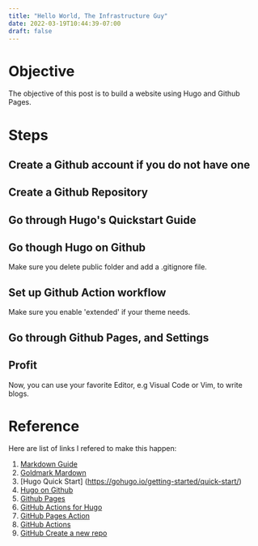 ```yaml
---
title: "Hello World, The Infrastructure Guy"
date: 2022-03-19T10:44:39-07:00
draft: false
---
```


# Objective 

The objective of this post is to build a website using Hugo and Github Pages.

# Steps

## Create a Github account if you do not have one

## Create a Github Repository 

## Go through Hugo's Quickstart Guide

## Go though Hugo on Github

Make sure you delete public folder and add a .gitignore file.

## Set up Github Action workflow

Make sure you enable 'extended' if your theme needs.

## Go through Github Pages, and Settings

## Profit

Now, you can use your favorite Editor, e.g Visual Code or Vim,  to write blogs.

# Reference

Here are list of links I refered to make this happen:

1. [Markdown Guide](https://www.markdownguide.org/)
2. [Goldmark Mardown](https://www.markdownguide.org/tools/hugo/)
3. [Hugo Quick Start] (https://gohugo.io/getting-started/quick-start/)
4. [Hugo on Github](https://gohugo.io/hosting-and-deployment/hosting-on-github/)
5. [Github Pages](https://docs.github.com/en/pages/getting-started-with-github-pages/about-github-pages#user--organization-pages)
6. [GitHub Actions for Hugo](https://github.com/marketplace/actions/hugo-setup)
7. [GitHub Pages Action](https://github.com/marketplace/actions/github-pages-action)
8. [GitHub Actions](https://docs.github.com/en/actions)
9. [GitHub Create a new repo](https://docs.github.com/en/repositories/creating-and-managing-repositories/creating-a-new-repository)
